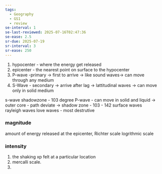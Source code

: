 ```yaml
---
tags:
  - Geography
  - GS1
  - review
se-interval: 1
se-last-reviewed: 2025-07-16T02:47:36
se-ease: 2.5
sr-due: 2025-07-19
sr-interval: 3
sr-ease: 250
---
```

1. hypocenter - where the energy get released
2. epicenter - the nearest point on surface to the hypocenter
3. P-wave -primary -> first to arrive -> like sound waves-> can move through any medium
4. S-Wave  - secondary -> arrive after lag -> lattitudinal waves -> can move only in solid medium

s-wave shadowzone - 103 degree
P-wave - can move in solid and liquid -> outer core - path deviate -> shadow zone - 103 - 142
surface waves 
	rayleigh waves
	love waves - most destrutive
### magnitude
amount of energy released at the epicenter, 
Richter scale 
logrithmic scale

### intensity
1. the shaking xp felt at a particular location
2. mercalli scale.
3. 